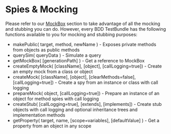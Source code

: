 # Spies & Mocking

Please refer to our [MockBox](../../mockbox/index.md) section to take advantage of all the mocking and stubbing you can do. However, every BDD TestBundle has the following functions available to you for mocking and stubbing purposes:

* makePublic( target, method, newName ) - Exposes private methods from objects as public methods
* querySim( queryData ) - Simulate a query
* getMockBox( [generationPath] ) - Get a reference to MockBox
* createEmptyMock( [className], [object], [callLogging=true]) - Create an empty mock from a class or object
* createMock( [className], [object], [clearMethods=false], [callLogging=true]) - Create a spy from an instance or class with call logging
* prepareMock( object, [callLogging=true]) - Prepare an instance of an object for method spies with call logging
* createStub( [callLogging=true], [extends], [implements]) - Create stub objects with call logging and optional inheritance trees and implementation methods
* getProperty( target, name, [scope=variables], [defaultValue] ) - Get a property from an object in any scope

